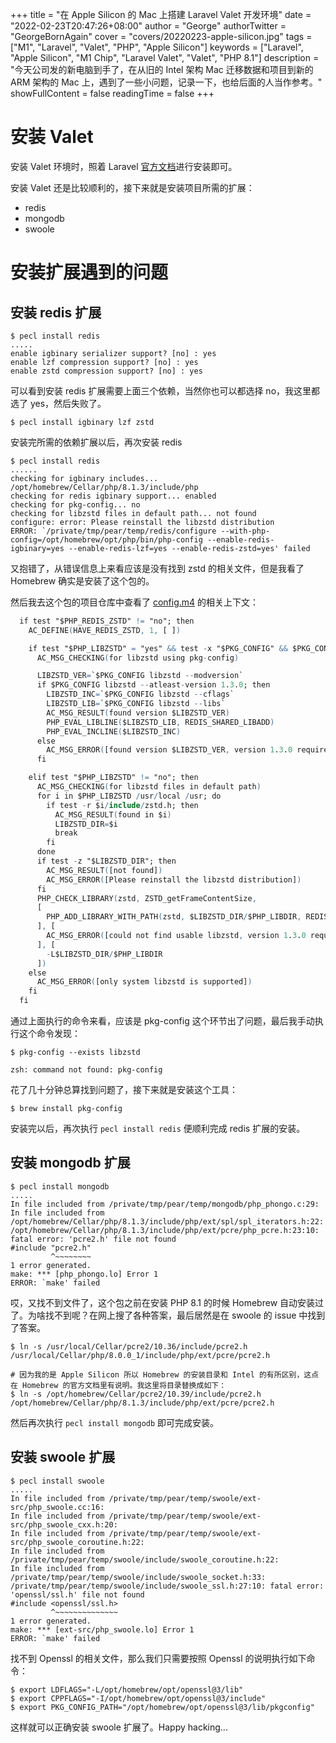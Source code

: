 +++
title = "在 Apple Silicon 的 Mac 上搭建 Laravel Valet 开发环境"
date = "2022-02-23T20:47:26+08:00"
author = "George"
authorTwitter = "GeorgeBornAgain"
cover = "covers/20220223-apple-silicon.jpg"
tags = ["M1", "Laravel", "Valet", "PHP", "Apple Silicon"]
keywords = ["Laravel", "Apple Silicon", "M1 Chip", "Laravel Valet", "Valet", "PHP 8.1"]
description = "今天公司发的新电脑到手了，在从旧的 Intel 架构 Mac 迁移数据和项目到新的 ARM 架构的 Mac 上，遇到了一些小问题，记录一下，也给后面的人当作参考。"
showFullContent = false
readingTime = false
+++

# 安装 Valet

安装 Valet 环境时，照着 Laravel [官方文档](https://laravel.com/docs/9.x/valet)进行安装即可。

安装 Valet 还是比较顺利的，接下来就是安装项目所需的扩展：

* redis
* mongodb
* swoole

# 安装扩展遇到的问题

## 安装 redis 扩展

```shell
$ pecl install redis
.....
enable igbinary serializer support? [no] : yes
enable lzf compression support? [no] : yes
enable zstd compression support? [no] : yes
```

可以看到安装 redis 扩展需要上面三个依赖，当然你也可以都选择 no，我这里都选了 yes，然后失败了。

```shell
$ pecl install igbinary lzf zstd
```
安装完所需的依赖扩展以后，再次安装 redis

```
$ pecl install redis
......
checking for igbinary includes... /opt/homebrew/Cellar/php/8.1.3/include/php
checking for redis igbinary support... enabled
checking for pkg-config... no
checking for libzstd files in default path... not found
configure: error: Please reinstall the libzstd distribution
ERROR: `/private/tmp/pear/temp/redis/configure --with-php-config=/opt/homebrew/opt/php/bin/php-config --enable-redis-igbinary=yes --enable-redis-lzf=yes --enable-redis-zstd=yes' failed
```
又抱错了，从错误信息上来看应该是没有找到 zstd 的相关文件，但是我看了 Homebrew 确实是安装了这个包的。

然后我去这个包的项目仓库中查看了 [config.m4](https://github.com/phpredis/phpredis/blob/develop/config.m4) 的相关上下文：

```config.m4
  if test "$PHP_REDIS_ZSTD" != "no"; then
    AC_DEFINE(HAVE_REDIS_ZSTD, 1, [ ])

    if test "$PHP_LIBZSTD" = "yes" && test -x "$PKG_CONFIG" && $PKG_CONFIG --exists libzstd; then
      AC_MSG_CHECKING(for libzstd using pkg-config)

      LIBZSTD_VER=`$PKG_CONFIG libzstd --modversion`
      if $PKG_CONFIG libzstd --atleast-version 1.3.0; then
        LIBZSTD_INC=`$PKG_CONFIG libzstd --cflags`
        LIBZSTD_LIB=`$PKG_CONFIG libzstd --libs`
        AC_MSG_RESULT(found version $LIBZSTD_VER)
        PHP_EVAL_LIBLINE($LIBZSTD_LIB, REDIS_SHARED_LIBADD)
        PHP_EVAL_INCLINE($LIBZSTD_INC)
      else
        AC_MSG_ERROR([found version $LIBZSTD_VER, version 1.3.0 required])
      fi

    elif test "$PHP_LIBZSTD" != "no"; then
      AC_MSG_CHECKING(for libzstd files in default path)
      for i in $PHP_LIBZSTD /usr/local /usr; do
        if test -r $i/include/zstd.h; then
          AC_MSG_RESULT(found in $i)
          LIBZSTD_DIR=$i
          break
        fi
      done
      if test -z "$LIBZSTD_DIR"; then
        AC_MSG_RESULT([not found])
        AC_MSG_ERROR([Please reinstall the libzstd distribution])
      fi
      PHP_CHECK_LIBRARY(zstd, ZSTD_getFrameContentSize,
      [
        PHP_ADD_LIBRARY_WITH_PATH(zstd, $LIBZSTD_DIR/$PHP_LIBDIR, REDIS_SHARED_LIBADD)
      ], [
        AC_MSG_ERROR([could not find usable libzstd, version 1.3.0 required])
      ], [
        -L$LIBZSTD_DIR/$PHP_LIBDIR
      ])
    else
      AC_MSG_ERROR([only system libzstd is supported])
    fi
  fi
```
通过上面执行的命令来看，应该是 pkg-config 这个环节出了问题，最后我手动执行这个命令发现：

```shell
$ pkg-config --exists libzstd

zsh: command not found: pkg-config
```

花了几十分钟总算找到问题了，接下来就是安装这个工具：

```shell
$ brew install pkg-config
```

安装完以后，再次执行 `pecl install redis` 便顺利完成 redis 扩展的安装。

## 安装 mongodb 扩展

```shell
$ pecl install mongodb
.....
In file included from /private/tmp/pear/temp/mongodb/php_phongo.c:29:
In file included from /opt/homebrew/Cellar/php/8.1.3/include/php/ext/spl/spl_iterators.h:22:
/opt/homebrew/Cellar/php/8.1.3/include/php/ext/pcre/php_pcre.h:23:10: fatal error: 'pcre2.h' file not found
#include "pcre2.h"
         ^~~~~~~~~
1 error generated.
make: *** [php_phongo.lo] Error 1
ERROR: `make' failed
```

哎，又找不到文件了，这个包之前在安装 PHP 8.1 的时候 Homebrew 自动安装过了。为啥找不到呢？在网上搜了各种答案，最后居然是在 swoole 的 issue 中找到了答案。

```shell
$ ln -s /usr/local/Cellar/pcre2/10.36/include/pcre2.h /usr/local/Cellar/php/8.0.0_1/include/php/ext/pcre/pcre2.h

# 因为我的是 Apple Silicon 所以 Homebrew 的安装目录和 Intel 的有所区别，这点在 Homebrew 的官方文档里有说明。我这里将目录替换成如下：
$ ln -s /opt/homebrew/Cellar/pcre2/10.39/include/pcre2.h /opt/homebrew/Cellar/php/8.1.3/include/php/ext/pcre/pcre2.h
```

然后再次执行 `pecl install mongodb` 即可完成安装。

## 安装 swoole 扩展

```shell
$ pecl install swoole
.....
In file included from /private/tmp/pear/temp/swoole/ext-src/php_swoole.cc:16:
In file included from /private/tmp/pear/temp/swoole/ext-src/php_swoole_cxx.h:20:
In file included from /private/tmp/pear/temp/swoole/ext-src/php_swoole_coroutine.h:22:
In file included from /private/tmp/pear/temp/swoole/include/swoole_coroutine.h:22:
In file included from /private/tmp/pear/temp/swoole/include/swoole_socket.h:33:
/private/tmp/pear/temp/swoole/include/swoole_ssl.h:27:10: fatal error: 'openssl/ssl.h' file not found
#include <openssl/ssl.h>
         ^~~~~~~~~~~~~~~
1 error generated.
make: *** [ext-src/php_swoole.lo] Error 1
ERROR: `make' failed
```
找不到 Openssl 的相关文件，那么我们只需要按照 Openssl 的说明执行如下命令：

```shell
$ export LDFLAGS="-L/opt/homebrew/opt/openssl@3/lib"
$ export CPPFLAGS="-I/opt/homebrew/opt/openssl@3/include"
$ export PKG_CONFIG_PATH="/opt/homebrew/opt/openssl@3/lib/pkgconfig"
```

这样就可以正确安装 swoole 扩展了。Happy hacking...